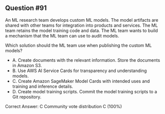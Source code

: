 ## Question #91

An ML research team develops custom ML models. The model artifacts are shared with other teams for integration into products and services. The ML team retains the model training code and data. The ML team wants to build a mechanism that the ML team can use to audit models.

Which solution should the ML team use when publishing the custom ML models?

- A. Create documents with the relevant information. Store the documents in Amazon S3.
- B. Use AWS AI Service Cards for transparency and understanding models.
- C. Create Amazon SageMaker Model Cards with intended uses and training and inference details.
- D. Create model training scripts. Commit the model training scripts to a Git repository. 

Correct Answer: 
C Community vote distribution C (100%)